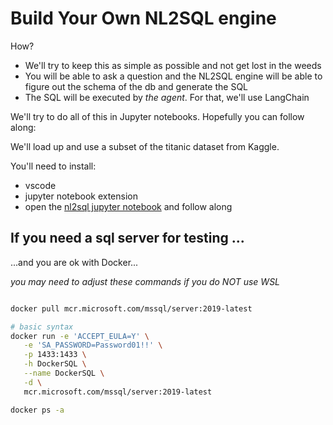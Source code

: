 # Build Your Own NL2SQL engine

How?

* We'll try to keep this as simple as possible and not get lost in the weeds
* You will be able to ask a question and the NL2SQL engine will be able to figure out the schema of the db and generate the SQL
* The SQL will be executed by _the agent_.  For that, we'll use LangChain

We'll try to do all of this in Jupyter notebooks.  Hopefully you can follow along:  

We'll load up and use a subset of the titanic dataset from Kaggle.  

You'll need to install:
* vscode
* jupyter notebook extension
* open the [nl2sql jupyter notebook](./nl2sql.ipynb) and follow along

## If you need a sql server for testing ...

...and you are ok with Docker...

_you may need to adjust these commands if you do NOT use WSL_

```bash

docker pull mcr.microsoft.com/mssql/server:2019-latest

# basic syntax
docker run -e 'ACCEPT_EULA=Y' \
   -e 'SA_PASSWORD=Password01!!' \
   -p 1433:1433 \
   -h DockerSQL \
   --name DockerSQL \
   -d \
   mcr.microsoft.com/mssql/server:2019-latest

docker ps -a

```